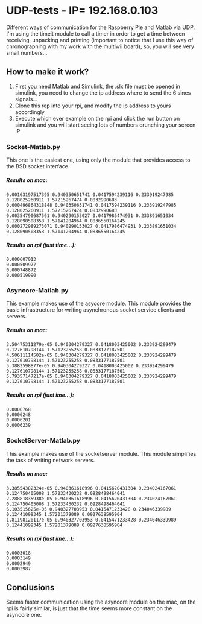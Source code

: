 # UDP-tests - IP= 192.168.0.103

Different ways of communication for the Raspberry Pie and Matlab via UDP. I'm using the timeit module to call a timer in order to get a time between receiving, unpacking and printing (important to notice that I use this way of chronographing with my work with the multiwii board), so, you will see very small numbers... 

## How to make it work?

1. First you need Matlab and Simulink, the .slx file must be opened in simulink, you need to change the ip address where to send the 6 sines signals... 
1. Clone this rep into your rpi, and modify the ip address to yours accordingly
1. Execute which ever example on the rpi and click the run button on simulink and you will start seeing lots of numbers crunching your screen :P

### Socket-Matlab.py

This one is the easiest one, using only the module that provides access to the BSD socket interface.

##### Results on mac:
```
0.00163197517395 0.940350651741 0.0417594239116 0.233919247985 0.128025260911 1.57215267474 0.0832990683
0.000496864318848 0.940350651741 0.0417594239116 0.233919247985 0.128025260911 1.57215267474 0.0832990683
0.00354790687561 0.940290153027 0.0417986474931 0.233891651034 0.128090508358 1.57141204964 0.0836550164245
0.000272989273071 0.940290153027 0.0417986474931 0.233891651034 0.128090508358 1.57141204964 0.0836550164245
```
##### Results on rpi (just time...):
```
0.000607013
0.000509977
0.000748872
0.000519990
```

### Asyncore-Matlab.py

This example makes use of the asycore module. This module provides the basic infrastructure for writing asynchronous socket service clients and servers. 

##### Results on mac:
```
3.50475311279e-05 0.940304279327 0.0418003425002 0.233924299479 0.127610798144 1.57123255258 0.0833177187501
4.50611114502e-05 0.940304279327 0.0418003425002 0.233924299479 0.127610798144 1.57123255258 0.0833177187501
5.3882598877e-05 0.940304279327 0.0418003425002 0.233924299479 0.127610798144 1.57123255258 0.0833177187501
5.79357147217e-05 0.940304279327 0.0418003425002 0.233924299479 0.127610798144 1.57123255258 0.0833177187501
```
##### Results on rpi (just ime...):
```
0.0006768
0.0006248
0.0006201
0.0006239
```

### SocketServer-Matlab.py

This example makes use of the socketserver module. This module simplifies the task of writing network servers. 

##### Results on mac:
```
3.38554382324e-05 0.940361618996 0.0415620431304 0.234024167061 0.124750405008 1.57233430232 0.0928498464041
2.28881835938e-05 0.940361618996 0.0415620431304 0.234024167061 0.124750405008 1.57233430232 0.0928498464041
6.103515625e-05 0.940327703953 0.0415471233428 0.234046339989 0.12441099345 1.57201379089 0.0927638595904
1.81198120117e-05 0.940327703953 0.0415471233428 0.234046339989 0.12441099345 1.57201379089 0.0927638595904
```
##### Results on rpi (just ime...):
```
0.0003018
0.0003149
0.0002949
0.0002987
```

## Conclusions

Seems faster communication using the asyncore module on the mac, on the rpi is fairly similar, is just that the time seems more constant on the asyncore one.
